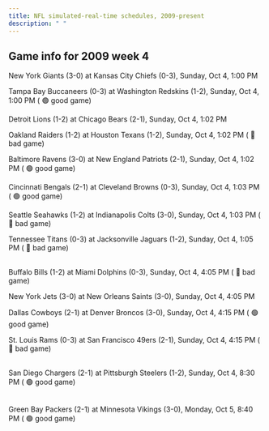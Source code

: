 ```yaml
---
title: NFL simulated-real-time schedules, 2009-present
description: " "
---
```


## Game info for 2009 week 4
New York Giants (3-0) at Kansas City Chiefs (0-3), Sunday, Oct 4, 1:00 PM

Tampa Bay Buccaneers (0-3) at Washington Redskins (1-2), Sunday, Oct 4, 1:00 PM (	:green_circle: good game)

Detroit Lions (1-2) at Chicago Bears (2-1), Sunday, Oct 4, 1:02 PM

Oakland Raiders (1-2) at Houston Texans (1-2), Sunday, Oct 4, 1:02 PM (	:red_circle: bad game)

Baltimore Ravens (3-0) at New England Patriots (2-1), Sunday, Oct 4, 1:02 PM (	:green_circle: good game)

Cincinnati Bengals (2-1) at Cleveland Browns (0-3), Sunday, Oct 4, 1:03 PM (	:green_circle: good game)

Seattle Seahawks (1-2) at Indianapolis Colts (3-0), Sunday, Oct 4, 1:03 PM (	:red_circle: bad game)

Tennessee Titans (0-3) at Jacksonville Jaguars (1-2), Sunday, Oct 4, 1:05 PM (	:red_circle: bad game)

<br/>Buffalo Bills (1-2) at Miami Dolphins (0-3), Sunday, Oct 4, 4:05 PM (	:red_circle: bad game)

New York Jets (3-0) at New Orleans Saints (3-0), Sunday, Oct 4, 4:05 PM

Dallas Cowboys (2-1) at Denver Broncos (3-0), Sunday, Oct 4, 4:15 PM (	:green_circle: good game)

St. Louis Rams (0-3) at San Francisco 49ers (2-1), Sunday, Oct 4, 4:15 PM (	:red_circle: bad game)

<br/>San Diego Chargers (2-1) at Pittsburgh Steelers (1-2), Sunday, Oct 4, 8:30 PM (	:green_circle: good game)

<br/>Green Bay Packers (2-1) at Minnesota Vikings (3-0), Monday, Oct 5, 8:40 PM (	:green_circle: good game)

